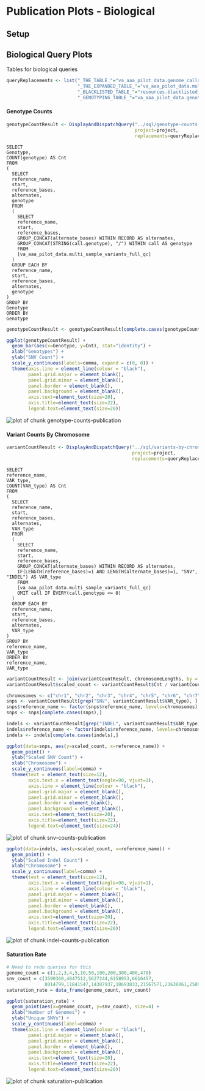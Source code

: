 # Publication Plots - Biological

## Setup



## Biological Query Plots
Tables for biological queries

```r
queryReplacements <- list("_THE_TABLE_"="va_aaa_pilot_data.genome_calls_full_qc",
                          "_THE_EXPANDED_TABLE_"="va_aaa_pilot_data.multi_sample_variants_full_qc",
                          "_BLACKLISTED_TABLE_"="resources.blacklisted_positions",
                          "_GENOTYPING_TABLE_"="va_aaa_pilot_data.genotyping_data")
```

#### Genotype Counts

```r
genotypeCountResult <- DisplayAndDispatchQuery("../sql/genotype-counts.sql",
                                               project=project,
                                               replacements=queryReplacements)
```

```
SELECT
Genotype,
COUNT(genotype) AS Cnt
FROM
(
  SELECT
  reference_name,
  start,
  reference_bases,
  alternates,
  genotype
  FROM
  (
    SELECT
    reference_name,
    start,
    reference_bases,
    GROUP_CONCAT(alternate_bases) WITHIN RECORD AS alternates,
    GROUP_CONCAT(STRING(call.genotype), "/") WITHIN call AS genotype
    FROM 
    [va_aaa_pilot_data.multi_sample_variants_full_qc]
  )
  GROUP EACH BY
  reference_name,
  start,
  reference_bases,
  alternates,
  genotype
)
GROUP BY
Genotype
ORDER BY
Genotype
```

```r
genotypeCountResult <- genotypeCountResult[complete.cases(genotypeCountResult),]
```


```r
ggplot(genotypeCountResult) +
  geom_bar(aes(x=Genotype, y=Cnt), stat="identity") +
  xlab("Genotypes") + 
  ylab("SNV Count") + 
  scale_y_continuous(labels=comma, expand = c(0, 0)) +
  theme(axis.line = element_line(colour = "black"),
        panel.grid.major = element_blank(),
        panel.grid.minor = element_blank(),
        panel.border = element_blank(),
        panel.background = element_blank(),
        axis.text=element_text(size=20),
        axis.title=element_text(size=22),
        legend.text=element_text(size=20)) 
```

<img src="figure/genotype-counts-publication-1.png" title="plot of chunk genotype-counts-publication" alt="plot of chunk genotype-counts-publication" style="display: block; margin: auto;" />

#### Variant Counts By Chromosome

```r
variantCountResult <- DisplayAndDispatchQuery("../sql/variants-by-chromosome.sql",
                                              project=project,
                                              replacements=queryReplacements)
```

```
SELECT
reference_name,
VAR_type,
COUNT(VAR_type) AS Cnt
FROM
(
  SELECT
  reference_name,
  start,
  reference_bases,
  alternates,
  VAR_type
  FROM
  (
    SELECT
    reference_name,
    start,
    reference_bases,
    GROUP_CONCAT(alternate_bases) WITHIN RECORD AS alternates,
    IF(LENGTH(reference_bases)=1 AND LENGTH(alternate_bases)=1, "SNV", "INDEL") AS VAR_type
    FROM 
    [va_aaa_pilot_data.multi_sample_variants_full_qc]
    OMIT call IF EVERY(call.genotype <= 0)
  )
  GROUP EACH BY
  reference_name,
  start,
  reference_bases,
  alternates,
  VAR_type
)
GROUP BY
reference_name,
VAR_type
ORDER BY
reference_name,
VAR_type
```

```r
variantCountResult <- join(variantCountResult, chromosomeLengths, by = "reference_name")
variantCountResult$scaled_count <- variantCountResult$Cnt / variantCountResult$length

chromosomes <- c("chr1", "chr2", "chr3", "chr4", "chr5", "chr6", "chr7", "chr8", "chr9", "chr10", "chr11", "chr12", "chr13", "chr14", "chr15", "chr16", "chr17", "chr18", "chr19", "chr20", "chr21", "chr22", "chrX", "chrY", "chrM")
snps <- variantCountResult[grep("SNV", variantCountResult$VAR_type), ]
snps$reference_name <- factor(snps$reference_name, levels=chromosomes)
snps <- snps[complete.cases(snps),]

indels <- variantCountResult[grep("INDEL", variantCountResult$VAR_type), ]
indels$reference_name <- factor(indels$reference_name, levels=chromosomes)
indels <- indels[complete.cases(indels),]
```


```r
ggplot(data=snps, aes(y=scaled_count, x=reference_name)) + 
  geom_point() + 
  ylab("Scaled SNV Count") +
  xlab("Chromosome") +
  scale_y_continuous(label=comma) +
  theme(text = element_text(size=12), 
        axis.text.x = element_text(angle=90, vjust=1),
        axis.line = element_line(colour = "black"),
        panel.grid.major = element_blank(),
        panel.grid.minor = element_blank(),
        panel.border = element_blank(),
        panel.background = element_blank(),
        axis.text=element_text(size=20),
        axis.title=element_text(size=22),
        legend.text=element_text(size=24)) 
```

<img src="figure/snv-counts-publication-1.png" title="plot of chunk snv-counts-publication" alt="plot of chunk snv-counts-publication" style="display: block; margin: auto;" />


```r
ggplot(data=indels, aes(y=scaled_count, x=reference_name)) + 
  geom_point() + 
  ylab("Scaled Indel Count") +
  xlab("Chromosome") +
  scale_y_continuous(label=comma) +
  theme(text = element_text(size=12), 
        axis.text.x = element_text(angle=90, vjust=1),
        axis.line = element_line(colour = "black"),
        panel.grid.major = element_blank(),
        panel.grid.minor = element_blank(),
        panel.border = element_blank(),
        panel.background = element_blank(),
        axis.text=element_text(size=20),
        axis.title=element_text(size=22),
        legend.text=element_text(size=20)) 
```

<img src="figure/indel-counts-publication-1.png" title="plot of chunk indel-counts-publication" alt="plot of chunk indel-counts-publication" style="display: block; margin: auto;" />

#### Saturation Rate

```r
# Need to redo queries for this
genome_count = c(1,2,3,4,5,10,50,100,200,300,400,478)
snv_count = c(3590360,4847512,5627244,6158953,6616457,
              8014799,11841547,14387937,18693833,21567571,23638061,25890797)
saturation_rate = data_frame(genome_count, snv_count)
```



```r
ggplot(saturation_rate) +
  geom_point(aes(x=genome_count, y=snv_count), size=4) +
  xlab("Number of Genomes") +
  ylab("Unique SNVs") +
  scale_y_continuous(label=comma) +
  theme(axis.line = element_line(colour = "black"),
        panel.grid.major = element_blank(),
        panel.grid.minor = element_blank(),
        panel.border = element_blank(),
        panel.background = element_blank(),
        axis.text=element_text(size=20),
        axis.title=element_text(size=22),
        legend.text=element_text(size=20)) 
```

<img src="figure/saturation-publication-1.png" title="plot of chunk saturation-publication" alt="plot of chunk saturation-publication" style="display: block; margin: auto;" />
